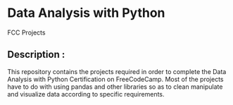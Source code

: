 # Data Analysis with Python
 FCC Projects
 
 ## Description :
 
This repository contains the projects required in order to complete the Data Analysis with Python Certification on FreeCodeCamp. Most of the projects have to do with using pandas and other libraries so as to clean manipulate and visualize data according to specific requirements.
